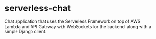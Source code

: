 # serverless-chat

Chat application that uses the Serverless Framework on top of AWS Lambda and API Gateway with WebSockets for the backend, along with a simple Django client.
